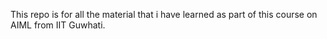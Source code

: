 This repo is for all the material that i have learned as part of this course on AIML from IIT Guwhati. 

